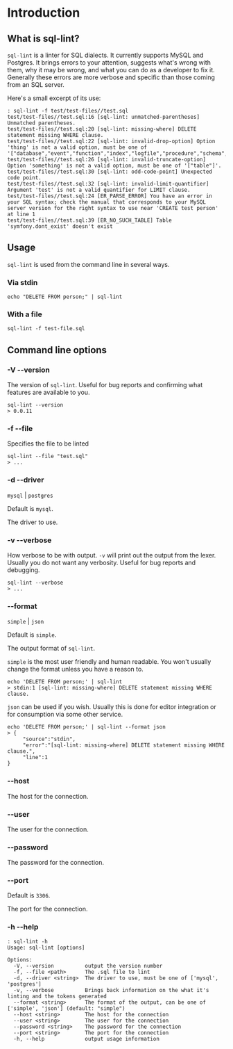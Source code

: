# Introduction

## What is sql-lint?

`sql-lint` is a linter for SQL dialects. It currently supports MySQL and
Postgres. It brings errors to your attention, suggests what's wrong with them,
why it may be wrong, and what you can do as a developer to fix it. Generally
these errors are more verbose and specific than those coming from an SQL server.

Here's a small excerpt of its use:

```
: sql-lint -f test/test-files//test.sql 
test/test-files//test.sql:16 [sql-lint: unmatched-parentheses] Unmatched parentheses.
test/test-files//test.sql:20 [sql-lint: missing-where] DELETE statement missing WHERE clause.
test/test-files//test.sql:22 [sql-lint: invalid-drop-option] Option 'thing' is not a valid option, must be one of '["database","event","function","index","logfile","procedure","schema","server","table","view","tablespace","trigger"]'.
test/test-files//test.sql:26 [sql-lint: invalid-truncate-option] Option 'something' is not a valid option, must be one of '["table"]'.
test/test-files//test.sql:30 [sql-lint: odd-code-point] Unexpected code point.
test/test-files//test.sql:32 [sql-lint: invalid-limit-quantifier] Argument 'test' is not a valid quantifier for LIMIT clause.
test/test-files//test.sql:24 [ER_PARSE_ERROR] You have an error in your SQL syntax; check the manual that corresponds to your MySQL server version for the right syntax to use near 'CREATE test person' at line 1
test/test-files//test.sql:39 [ER_NO_SUCH_TABLE] Table 'symfony.dont_exist' doesn't exist
```

## Usage


`sql-lint` is used from the command line in several ways.

### Via stdin

```
echo "DELETE FROM person;" | sql-lint
```

### With a file

```
sql-lint -f test-file.sql
```

## Command line options

### -V --version

The version of `sql-lint`. 
Useful for bug reports and confirming what features are available to you.

```
sql-lint --version
> 0.0.11
```

### -f --file

Specifies the file to be linted

```
sql-lint --file "test.sql"
> ...
```

### -d --driver

`mysql` | `postgres`

Default is `mysql`.

The driver to use.

### -v --verbose

How verbose to be with output. `-v` will print out the output from the lexer.
Usually you do not want any verbosity. Useful for bug reports and debugging.

```
sql-lint --verbose
> ...
```

### --format

`simple` | `json`

Default is `simple`.

The output format of `sql-lint`.

 `simple` is the most user friendly and human readable. You won't usually change
 the format unless you have a reason to.

 ```
 echo 'DELETE FROM person;' | sql-lint
> stdin:1 [sql-lint: missing-where] DELETE statement missing WHERE clause.
 ```

`json` can be used if you wish. Usually this is done for editor
integration or for consumption via some other service.

```
echo 'DELETE FROM person;' | sql-lint --format json
> {
     "source":"stdin",
     "error":"[sql-lint: missing-where] DELETE statement missing WHERE clause.",
     "line":1
}
```

### --host

The host for the connection.

### --user

The user for the connection.

### --password

The password for the connection.

### --port 

Default is `3306`.

The port for the connection.

### -h --help

```
: sql-lint -h
Usage: sql-lint [options]

Options:
  -V, --version          output the version number
  -f, --file <path>      The .sql file to lint
  -d, --driver <string>  The driver to use, must be one of ['mysql', 'postgres']
  -v, --verbose          Brings back information on the what it's linting and the tokens generated
  --format <string>      The format of the output, can be one of ['simple', 'json'] (default: "simple")
  --host <string>        The host for the connection
  --user <string>        The user for the connection
  --password <string>    The password for the connection
  --port <string>        The port for the connection
  -h, --help             output usage information
```
